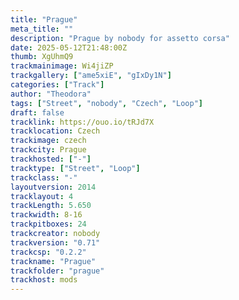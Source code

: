 ```yaml
---
title: "Prague"
meta_title: ""
description: "Prague by nobody for assetto corsa"
date: 2025-05-12T21:48:00Z
thumb: XgUhmQ9
trackmainimage: Wi4jiZP
trackgallery: ["ame5xiE", "gIxDy1N"]
categories: ["Track"]
author: "Theodora"
tags: ["Street", "nobody", "Czech", "Loop"]
draft: false
tracklink: https://ouo.io/tRJd7X
tracklocation: Czech
trackimage: czech
trackcity: Prague
trackhosted: ["-"]
tracktype: ["Street", "Loop"]
trackclass: "-" 
layoutversion: 2014
tracklayout: 4
trackLength: 5.650
trackwidth: 8-16
trackpitboxes: 24
trackcreator: nobody
trackversion: "0.71"
trackcsp: "0.2.2"
trackname: "Prague"
trackfolder: "prague"
trackhost: mods
---
```


